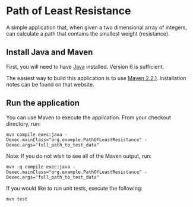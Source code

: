 # Path of Least Resistance

A simple application that, when given a two dimensional array of integers, can calculate a path that contains
the smallest weight (resistance).

## Install Java and Maven

First, you will need to have [Java](http://www.oracle.com/technetwork/java/javase/downloads/jre-6u30-download-1377142.html) installed. Version 6 is sufficient.

The easiest way to build this application is to use [Maven 2.2.1](http://maven.apache.org/download.html). Installation notes can be found on that website.

## Run the application

You can use Maven to execute the application.  From your checkout directory, run:

    mvn compile exec:java -Dexec.mainClass="org.example.PathOfLeastResistance" -Dexec.args="full_path_to_test_data"

Note:  If you do not wish to see all of the Maven output, run:

    mvn -q compile exec:java -Dexec.mainClass="org.example.PathOfLeastResistance" -Dexec.args="full_path_to_test_data"

If you would like to run unit tests, execute the following:

    mvn test
